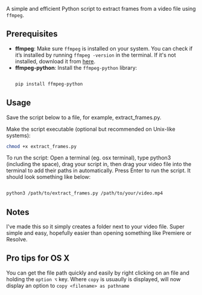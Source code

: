 
A simple and efficient Python script to extract frames from a video file using `ffmpeg`.

## Prerequisites

- **ffmpeg**: Make sure `ffmpeg` is installed on your system. You can check if it’s installed by running `ffmpeg -version` in the terminal. If it's not installed, download it from [here](https://ffmpeg.org/download.html).
- **ffmpeg-python**: Install the `ffmpeg-python` library:
  ```bash

  pip install ffmpeg-python

## Usage
Save the script below to a file, for example, extract_frames.py.

Make the script executable (optional but recommended on Unix-like systems):

  ```bash
chmod +x extract_frames.py

```
To run the script:
Open a terminal (eg. osx terminal), type python3 (including the space), drag your script in, then drag your video file into the terminal to add their paths in automatically. Press Enter to run the script. It should look something like below:

```bash

python3 /path/to/extract_frames.py /path/to/your/video.mp4

```

## Notes 

I've made this so it simply creates a folder next to your video file. Super simple and easy, hopefully easier than opening something like Premiere or Resolve.

## Pro tips for OS X
You can get the file path quickly and easily by right clicking on an file and holding the `option ⌥` key. Where `copy` is usuaully is displayed, will now display an option to `copy <filename> as pathname`


 
